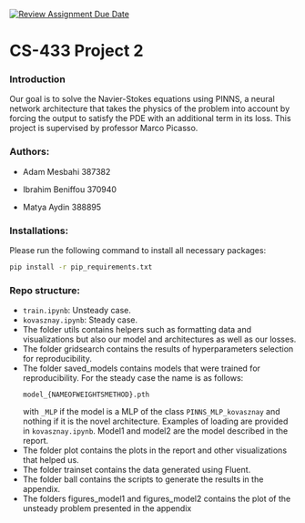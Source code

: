 [![Review Assignment Due Date](https://classroom.github.com/assets/deadline-readme-button-22041afd0340ce965d47ae6ef1cefeee28c7c493a6346c4f15d667ab976d596c.svg)](https://classroom.github.com/a/UDdkOEMs)


# CS-433 Project 2

### Introduction
Our goal is to solve the Navier-Stokes equations using PINNS, a neural network architecture that takes the physics of the problem into account by forcing the output to satisfy the PDE with an additional term in its loss.
This project is supervised by professor Marco Picasso.



### Authors:
* Adam Mesbahi 387382

* Ibrahim Beniffou 370940

* Matya Aydin 388895


### Installations:

Please run the following command to install all necessary packages:
```bash
pip install -r pip_requirements.txt
```



### Repo structure:

* `train.ipynb`: Unsteady case.
* `kovasznay.ipynb`: Steady case.
* The folder utils contains helpers such as formatting data and visualizations but also our model and architectures as well as our losses.
* The folder gridsearch contains the results of hyperparameters selection for reproducibility.
* The folder saved_models contains models that were trained for reproducibility. For the steady case the name is as follows:
    ```
    model_{NAMEOFWEIGHTSMETHOD}.pth
    ```
    with `_MLP` if the model is a MLP of the class `PINNS_MLP_kovasznay` and nothing if it is the novel architecture. Examples of loading are provided in `kovasznay.ipynb`.
    Model1 and model2 are the model described in the report.
* The folder plot contains the plots in the report and other visualizations that helped us.
* The folder trainset contains the data generated using Fluent.
* The folder ball contains the scripts to generate the results in the appendix.
* The folders figures_model1 and figures_model2 contains the plot of the unsteady problem presented in the appendix
